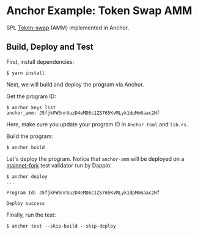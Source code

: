 # Anchor Example: Token Swap AMM

SPL [Token-swap](https://github.com/solana-labs/solana-program-library/tree/master/token-swap) (AMM) implemented in Anchor.

## Build, Deploy and Test

First, install dependencies:

```
$ yarn install
```

Next, we will build and deploy the program via Anchor.

Get the program ID:

```
$ anchor keys list
anchor_amm: J5fjkFW5nrUuzD4eMD6c1ZS765KvMLyk1dpMm6aac2Nf
```

Here, make sure you update your program ID in `Anchor.toml` and `lib.rs`.

Build the program:

```
$ anchor build
```

Let's deploy the program. Notice that `anchor-amm` will be deployed on a [mainnet-fork](https://github.com/DappioWonderland/solana) test validator run by Dappio:

```
$ anchor deploy
...

Program Id: J5fjkFW5nrUuzD4eMD6c1ZS765KvMLyk1dpMm6aac2Nf

Deploy success
```

Finally, run the test:

```
$ anchor test --skip-build --skip-deploy
```
